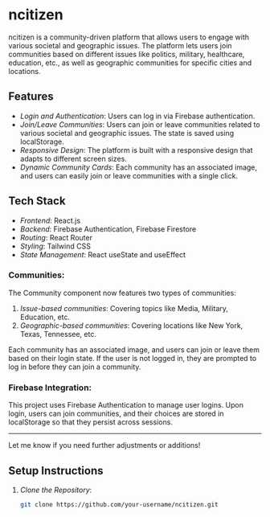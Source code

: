 # ncitizen

ncitizen is a community-driven platform that allows users to engage with various societal and geographic issues. The platform lets users join communities based on different issues like politics, military, healthcare, education, etc., as well as geographic communities for specific cities and locations.

## Features

-   _Login and Authentication_: Users can log in via Firebase authentication.
-   _Join/Leave Communities_: Users can join or leave communities related to various societal and geographic issues. The state is saved using localStorage.
-   _Responsive Design_: The platform is built with a responsive design that adapts to different screen sizes.
-   _Dynamic Community Cards_: Each community has an associated image, and users can easily join or leave communities with a single click.

## Tech Stack

-   _Frontend_: React.js
-   _Backend_: Firebase Authentication, Firebase Firestore
-   _Routing_: React Router
-   _Styling_: Tailwind CSS
-   _State Management_: React useState and useEffect

### Communities:

The Community component now features two types of communities:

1. _Issue-based communities_: Covering topics like Media, Military, Education, etc.
2. _Geographic-based communities_: Covering locations like New York, Texas, Tennessee, etc.

Each community has an associated image, and users can join or leave them based on their login state. If the user is not logged in, they are prompted to log in before they can join a community.

### Firebase Integration:

This project uses Firebase Authentication to manage user logins. Upon login, users can join communities, and their choices are stored in localStorage so that they persist across sessions.

---

Let me know if you need further adjustments or additions!

## Setup Instructions

1. _Clone the Repository_:
    ```bash
    git clone https://github.com/your-username/ncitizen.git
    ```
